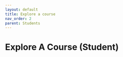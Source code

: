 ```yaml
---
layout: default
title: Explore a course
nav_order: 2
parent: Students
---
```


# Explore A Course (Student)